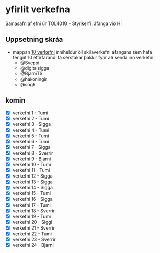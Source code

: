 # yfirlit verkefna

Samasafn af efni úr TÖL401G - Stýrikerfi, áfanga við HÍ

## Uppsetning skráa

- mappan [10_verkefni](./10_verkefni/) inniheldur öll skilaverkefni áfangans sem hafa fengið 10 eftirfarandi fá sérstakar þakkir fyrir að senda inn verkefni:
  - @Sveppi
  - @digitalsigga
  - @BjarniTS
  - @hakoningir
  - @sog6

## komin

- [x] verkefni 1 - Tumi
- [x] verkefni 2 - Tumi
- [x] verkefni 3 - Sigga
- [x] verkefni 4 - Tumi
- [x] verkefni 5 - Tumi
- [x] verkefni 6 - Tumi
- [x] verkefni 7 - Sigga
- [x] verkefni 8 - Sverrir
- [x] verkefni 9 - Bjarni
- [x] verkefni 10 - Tumi
- [x] verkefni 11 - Tumi
- [x] verkefni 12 - Sigga
- [x] verkefni 13 - Sigga
- [x] verkefni 14 - Sigga
- [x] verkefni 15 - Tumi
- [x] verkefni 16 - Sigga
- [x] verkefni 17 - Tumi
- [x] verkefni 18 - Sverrir
- [x] verkefni 19 - Tumi
- [x] verkefni 20 - Siggi
- [x] verkefni 21 - Sverrir
- [x] verkefni 22 - Tumi
- [x] verkefni 23 - Sverrir
- [x] verkefni 24 - Bjarni
